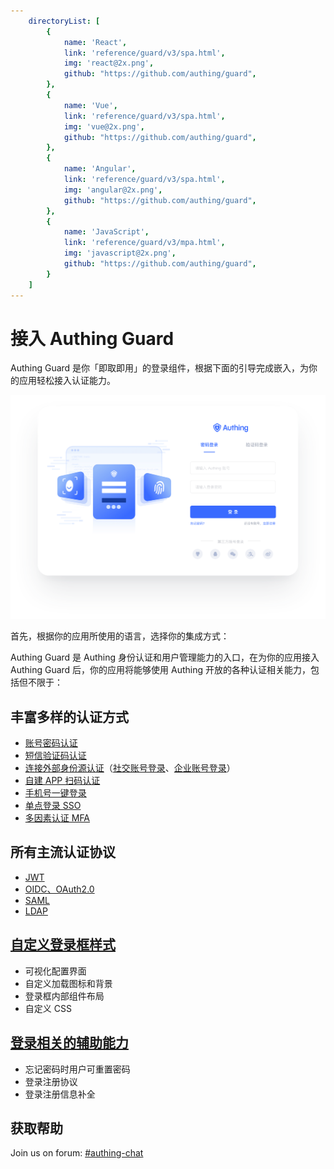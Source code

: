 ```yaml
---
    directoryList: [
        {
            name: 'React',
            link: 'reference/guard/v3/spa.html',
            img: 'react@2x.png',
            github: "https://github.com/authing/guard",
        },
        {
            name: 'Vue',
            link: 'reference/guard/v3/spa.html',
            img: 'vue@2x.png',
            github: "https://github.com/authing/guard",
        },
        {
            name: 'Angular',
            link: 'reference/guard/v3/spa.html',
            img: 'angular@2x.png',
            github: "https://github.com/authing/guard",
        },
        {
            name: 'JavaScript',
            link: 'reference/guard/v3/mpa.html',
            img: 'javascript@2x.png',
            github: "https://github.com/authing/guard",
        }
    ]
---
```

# 接入 Authing Guard

<LastUpdated/>

Authing Guard 是你「即取即用」的登录组件，根据下面的引导完成嵌入，为你的应用轻松接入认证能力。

![Guard-index](./images/guard_index.png)

首先，根据你的应用所使用的语言，选择你的集成方式：

<Directory />

Authing Guard 是 Authing 身份认证和用户管理能力的入口，在为你的应用接入 Authing Guard 后，你的应用将能够使用 Authing 开放的各种认证相关能力，包括但不限于：

## 丰富多样的认证方式

- [账号密码认证](/guides/authentication/basic/password/)
- [短信验证码认证](/guides/authentication/basic/sms/)
- [连接外部身份源认证](/guides/connections/)（[社交账号登录](/guides/authentication/social/)、[企业账号登录](/guides/connections/enterprise.html)）
- [自建 APP 扫码认证](/guides/authentication/qrcode/use-self-build-app/)
- [手机号一键登录](/guides/oneauth/)
- [单点登录 SSO](/reference/sdk-for-sso-spa.html)
- [多因素认证 MFA](/guides/app-new/create-app/security-management.md#多因素认证)

## 所有主流认证协议

- [JWT](/concepts/jwt-token.html)
- [OIDC、OAuth2.0](/concepts/oidc/oidc-overview.html)
- [SAML](/concepts/saml/saml-overview.html)
- [LDAP](/guides/org/ldap-user-directory/)

## [**自定义登录框样式**](/guides/authentication/branding/#样式配置)

- 可视化配置界面
- 自定义加载图标和背景
- 登录框内部组件布局
- 自定义 CSS

## [**登录相关的辅助能力**](/guides/authentication/branding/#功能配置)

- 忘记密码时用户可重置密码
- 登录注册协议
- 登录注册信息补全

## 获取帮助

Join us on forum: [#authing-chat](https://forum.authing.cn/)
